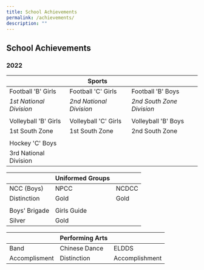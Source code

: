 ```yaml
---
title: School Achievements
permalink: /achievements/
description: ""
---
```

## **School Achievements**

### **2022**

| | **Sports** | |
| -------- | -------- | -------- |
| Football 'B' Girls    | Football 'C' Girls    | Football 'B' Boys | 
|*1st National Division* | *2nd National Division* | *2nd South Zone Division* |
| | | |
| Volleyball 'B' Girls | Volleyball 'C' Girls | Volleyball 'B' Boys |
| 1st South Zone | 1st South Zone | 2nd South Zone |
| | | |
| Hockey 'C' Boys |
| 3rd National Division |

| | **Uniformed Groups** | |
| -------- | -------- | -------- |
| NCC (Boys) | NPCC | NCDCC |
| Distinction | Gold | Gold |
| | | |
| Boys' Brigade | Girls Guide |
| Silver | Gold |

| | **Performing Arts** | |
| -------- | -------- | -------- |
| Band | Chinese Dance | ELDDS |
| Accomplisment | Distinction | Accomplishment |